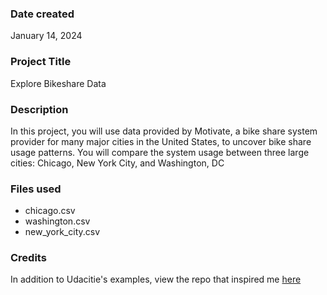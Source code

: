 ### Date created

January 14, 2024

### Project Title

Explore Bikeshare Data

### Description

In this project, you will use data provided by Motivate, a bike share system provider for many major cities in the United States, to uncover bike share usage patterns. You will compare the system usage between three large cities: Chicago, New York City, and Washington, DC

### Files used

- chicago.csv
- washington.csv
- new_york_city.csv

### Credits

In addition to Udacitie's examples, view the repo that inspired me [here](https://github.com/Luismunguiasalas/Explore-BikeShare-Data)
